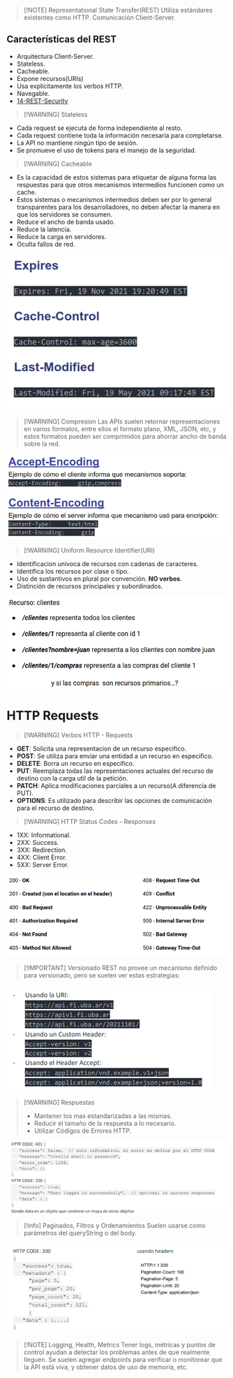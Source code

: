 > [!NOTE] Representational State Transfer(REST)
> Utiliza estándares existentes como HTTP.
> Comunicación Client-Server.

## Características del REST
- Arquitectura Client-Server.
- Stateless.
- Cacheable.
- Expone recursos(URIs)
- Usa explicitamente los verbos HTTP.
- Navegable.
- [14-REST-Security](Ingeniería%20de%20Software%20I/14-REST-Security.md)


> [!WARNING] Stateless

- Cada request se ejecuta de forma independiente al resto.
- Cada request contiene toda la información necesaria para completarse.
- La API no mantiene ningún tipo de sesión.
- Se promueve el uso de tokens para el manejo de la seguridad.


> [!WARNING] Cacheable
- Es la capacidad de estos sistemas para etiquetar de alguna forma las respuestas para que otros mecanismos intermedios funcionen como un cache.
- Estos sistemas o mecanismos intermedios deben ser por lo general transparentes para los desarrolladores, no deben afectar la manera en que los servidores se consumen.
- Reduce el ancho de banda usado.
- Reduce la latencia.
- Reduce la carga en servidores.
- Oculta fallos de red.

![](../img/Pasted%20image%2020240927083631.png)

> [!WARNING] Compresion
> Las APIs suelen retornar representaciones en varios formatos, entre ellos el formato plano, XML, JSON, etc, y estos formatos pueden ser comprimidos para ahorrar ancho de banda sobre la red.

![](../img/Pasted%20image%2020240927083809.png)



> [!WARNING] Uniform Resource Identifier(URI)

- Identificacion univoca de recursos con cadenas de caracteres.
- Identifica los recursos por clase o tipo.
- Uso de sustantivos en plural por convención. **NO verbos**.
- Distinción de recursos principales y subordinados.

![](../img/Pasted%20image%2020240927084054.png)


# HTTP Requests

> [!WARNING] Verbos HTTP - Requests

- **GET**: Solicita una representacion de un recurso especifico.
- **POST**: Se utiliza para enviar una entidad a un recurso en especifico.
- **DELETE**: Borra un recurso en especifico.
- **PUT**: Reemplaza todas las representaciones actuales del recurso de destino con la carga util de la petición.
- **PATCH**: Aplica modificaciones parciales a un recurso(A diferencia de PUT).
- **OPTIONS**: Es utilizado para describir las opciones de comunicación para el recurso de destino.


> [!WARNING] HTTP Status Codes - Responses

- 1XX: Informational.
- 2XX: Success.
- 3XX: Redirection.
- 4XX: Client Error.
- 5XX: Server Error.

![](../img/Pasted%20image%2020240927084517.png)


> [!IMPORTANT] Versionado
> REST no provee un mecanismo definido para versionado, pero se suelen ver estas estrategias:

![](img/Pasted%20image%2020240927160552.png)



> [!WARNING] Respuestas
> - Mantener los mas estandarizadas a las mismas.
> - Reducir el tamaño de la respuesta a lo necesario.
> - Utilizar Códigos de Errores HTTP.

![](img/Pasted%20image%2020240927160737.png)


> [!info] Paginados, Filtros y Ordenamientos
> Suelen usarse como parámetros del queryString o del body.

![](img/Pasted%20image%2020240927161007.png)


> [!NOTE] Logging, Health, Metrics
> Tener logs, métricas y puntos de control ayudan a detectar los problemas antes de que realmente lleguen. 
> Se suelen agregar endpoints para verificar o monitorear que la API está viva, y obtener datos de uso de memoria, etc.
